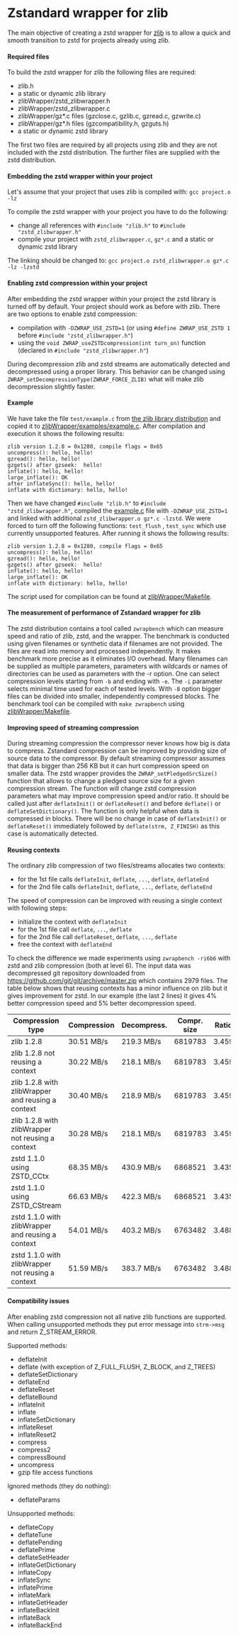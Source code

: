 Zstandard wrapper for zlib
================================

The main objective of creating a zstd wrapper for [zlib](http://zlib.net/) is to allow a quick and smooth transition to
zstd for projects already using zlib.

#### Required files

To build the zstd wrapper for zlib the following files are required:

- zlib.h
- a static or dynamic zlib library
- zlibWrapper/zstd_zlibwrapper.h
- zlibWrapper/zstd_zlibwrapper.c
- zlibWrapper/gz*.c files (gzclose.c, gzlib.c, gzread.c, gzwrite.c)
- zlibWrapper/gz*.h files (gzcompatibility.h, gzguts.h)
- a static or dynamic zstd library

The first two files are required by all projects using zlib and they are not included with the zstd distribution. The
further files are supplied with the zstd distribution.

#### Embedding the zstd wrapper within your project

Let's assume that your project that uses zlib is compiled with:
```gcc project.o -lz```

To compile the zstd wrapper with your project you have to do the following:

- change all references with `#include "zlib.h"` to `#include "zstd_zlibwrapper.h"`
- compile your project with `zstd_zlibwrapper.c`, `gz*.c` and a static or dynamic zstd library

The linking should be changed to:
```gcc project.o zstd_zlibwrapper.o gz*.c -lz -lzstd```

#### Enabling zstd compression within your project

After embedding the zstd wrapper within your project the zstd library is turned off by default. Your project should work
as before with zlib. There are two options to enable zstd compression:

- compilation with `-DZWRAP_USE_ZSTD=1` (or using `#define ZWRAP_USE_ZSTD 1` before `#include "zstd_zlibwrapper.h"`)
- using the `void ZWRAP_useZSTDcompression(int turn_on)` function (declared in `#include "zstd_zlibwrapper.h"`)

During decompression zlib and zstd streams are automatically detected and decompressed using a proper library. This
behavior can be changed using `ZWRAP_setDecompressionType(ZWRAP_FORCE_ZLIB)` what will make zlib decompression slightly
faster.

#### Example

We have take the file `test/example.c` from [the zlib library distribution](http://zlib.net/) and copied it
to [zlibWrapper/examples/example.c](examples/example.c). After compilation and execution it shows the following results:

```
zlib version 1.2.8 = 0x1280, compile flags = 0x65
uncompress(): hello, hello!
gzread(): hello, hello!
gzgets() after gzseek:  hello!
inflate(): hello, hello!
large_inflate(): OK
after inflateSync(): hello, hello!
inflate with dictionary: hello, hello!
```

Then we have changed `#include "zlib.h"` to `#include "zstd_zlibwrapper.h"`, compiled
the [example.c](examples/example.c) file with `-DZWRAP_USE_ZSTD=1` and linked with
additional `zstd_zlibwrapper.o gz*.c -lzstd`. We were forced to turn off the following functions: `test_flush`
, `test_sync` which use currently unsupported features. After running it shows the following results:

```
zlib version 1.2.8 = 0x1280, compile flags = 0x65
uncompress(): hello, hello!
gzread(): hello, hello!
gzgets() after gzseek:  hello!
inflate(): hello, hello!
large_inflate(): OK
inflate with dictionary: hello, hello!
```

The script used for compilation can be found at [zlibWrapper/Makefile](Makefile).

#### The measurement of performance of Zstandard wrapper for zlib

The zstd distribution contains a tool called `zwrapbench` which can measure speed and ratio of zlib, zstd, and the
wrapper. The benchmark is conducted using given filenames or synthetic data if filenames are not provided. The files are
read into memory and processed independently. It makes benchmark more precise as it eliminates I/O overhead. Many
filenames can be supplied as multiple parameters, parameters with wildcards or names of directories can be used as
parameters with the -r option. One can select compression levels starting from `-b` and ending with `-e`. The `-i`
parameter selects minimal time used for each of tested levels. With `-B` option bigger files can be divided into
smaller, independently compressed blocks. The benchmark tool can be compiled with `make zwrapbench`
using [zlibWrapper/Makefile](Makefile).

#### Improving speed of streaming compression

During streaming compression the compressor never knows how big is data to compress. Zstandard compression can be
improved by providing size of source data to the compressor. By default streaming compressor assumes that data is bigger
than 256 KB but it can hurt compression speed on smaller data. The zstd wrapper provides the `ZWRAP_setPledgedSrcSize()`
function that allows to change a pledged source size for a given compression stream. The function will change zstd
compression parameters what may improve compression speed and/or ratio. It should be called just after `deflateInit()`
or `deflateReset()` and before `deflate()` or `deflateSetDictionary()`. The function is only helpful when data is
compressed in blocks. There will be no change in case of `deflateInit()` or `deflateReset()`  immediately followed
by `deflate(strm, Z_FINISH)`
as this case is automatically detected.

#### Reusing contexts

The ordinary zlib compression of two files/streams allocates two contexts:

- for the 1st file calls `deflateInit`, `deflate`, `...`, `deflate`, `deflateEnd`
- for the 2nd file calls `deflateInit`, `deflate`, `...`, `deflate`, `deflateEnd`

The speed of compression can be improved with reusing a single context with following steps:

- initialize the context with `deflateInit`
- for the 1st file call `deflate`, `...`, `deflate`
- for the 2nd file call `deflateReset`, `deflate`, `...`, `deflate`
- free the context with `deflateEnd`

To check the difference we made experiments using `zwrapbench -ri6b6` with zstd and zlib compression (both at level 6).
The input data was decompressed git repository downloaded from https://github.com/git/git/archive/master.zip which
contains 2979 files. The table below shows that reusing contexts has a minor influence on zlib but it gives improvement
for zstd. In our example (the last 2 lines) it gives 4% better compression speed and 5% better decompression speed.

| Compression type                                  | Compression | Decompress.| Compr. size | Ratio |
| ------------------------------------------------- | ------------| -----------| ----------- | ----- |
| zlib 1.2.8                                        |  30.51 MB/s | 219.3 MB/s |     6819783 | 3.459 |
| zlib 1.2.8 not reusing a context                  |  30.22 MB/s | 218.1 MB/s |     6819783 | 3.459 |
| zlib 1.2.8 with zlibWrapper and reusing a context |  30.40 MB/s | 218.9 MB/s |     6819783 | 3.459 |
| zlib 1.2.8 with zlibWrapper not reusing a context |  30.28 MB/s | 218.1 MB/s |     6819783 | 3.459 |
| zstd 1.1.0 using ZSTD_CCtx                        |  68.35 MB/s | 430.9 MB/s |     6868521 | 3.435 |
| zstd 1.1.0 using ZSTD_CStream                     |  66.63 MB/s | 422.3 MB/s |     6868521 | 3.435 |
| zstd 1.1.0 with zlibWrapper and reusing a context |  54.01 MB/s | 403.2 MB/s |     6763482 | 3.488 |
| zstd 1.1.0 with zlibWrapper not reusing a context |  51.59 MB/s | 383.7 MB/s |     6763482 | 3.488 |

#### Compatibility issues

After enabling zstd compression not all native zlib functions are supported. When calling unsupported methods they put
error message into `strm->msg` and return Z_STREAM_ERROR.

Supported methods:

- deflateInit
- deflate (with exception of Z_FULL_FLUSH, Z_BLOCK, and Z_TREES)
- deflateSetDictionary
- deflateEnd
- deflateReset
- deflateBound
- inflateInit
- inflate
- inflateSetDictionary
- inflateReset
- inflateReset2
- compress
- compress2
- compressBound
- uncompress
- gzip file access functions

Ignored methods (they do nothing):

- deflateParams

Unsupported methods:

- deflateCopy
- deflateTune
- deflatePending
- deflatePrime
- deflateSetHeader
- inflateGetDictionary
- inflateCopy
- inflateSync
- inflatePrime
- inflateMark
- inflateGetHeader
- inflateBackInit
- inflateBack
- inflateBackEnd
